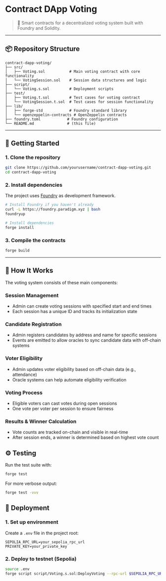 # Contract DApp Voting

> 🔗 Smart contracts for a decentralized voting system built with Foundry and Solidity.

---

## 📦 Repository Structure

```
contract-dapp-voting/
├── src/
│   ├── Voting.sol           # Main voting contract with core functionality
│   └── VotingSession.sol    # Session data structures and logic
├── script/
│   └── Voting.s.sol         # Deployment scripts
├── test/
│   ├── Voting.t.sol         # Test cases for voting contract
│   └── VotingSession.t.sol  # Test cases for session functionality
├── lib/
│   ├── forge-std            # Foundry standard library
│   └── openzeppelin-contracts # OpenZeppelin contracts
├── foundry.toml            # Foundry configuration
└── README.md               # (this file)
```
---

## 🔗 Getting Started

### 1. Clone the repository

```bash
git clone https://github.com/yourusername/contract-dapp-voting.git
cd contract-dapp-voting
```

### 2. Install dependencies

The project uses [Foundry](https://getfoundry.sh/) as development framework.

```bash
# Install Foundry if you haven't already
curl -L https://foundry.paradigm.xyz | bash
foundryup

# Install dependencies
forge install
```

### 3. Compile the contracts

```bash
forge build
```

---

## 🧩 How It Works

The voting system consists of these main components:

### Session Management

- Admin can create voting sessions with specified start and end times
- Each session has a unique ID and tracks its initialization state

### Candidate Registration

- Admin registers candidates by address and name for specific sessions
- Events are emitted to allow oracles to sync candidate data with off-chain systems

### Voter Eligibility

- Admin updates voter eligibility based on off-chain data (e.g., attendance)
- Oracle systems can help automate eligibility verification

### Voting Process

- Eligible voters can cast votes during open sessions
- One vote per voter per session to ensure fairness

### Results & Winner Calculation

- Vote counts are tracked on-chain and visible in real-time
- After session ends, a winner is determined based on highest vote count

## ⚙️ Testing

Run the test suite with:

```bash
forge test
```

For more verbose output:

```bash
forge test -vvv
```

## 🚀 Deployment

### 1. Set up environment

Create a `.env` file in the project root:

```
SEPOLIA_RPC_URL=your_sepolia_rpc_url
PRIVATE_KEY=your_private_key
```

### 2. Deploy to testnet (Sepolia)

```bash
source .env
forge script script/Voting.s.sol:DeployVoting --rpc-url $SEPOLIA_RPC_URL --broadcast --verify -vvvv
```